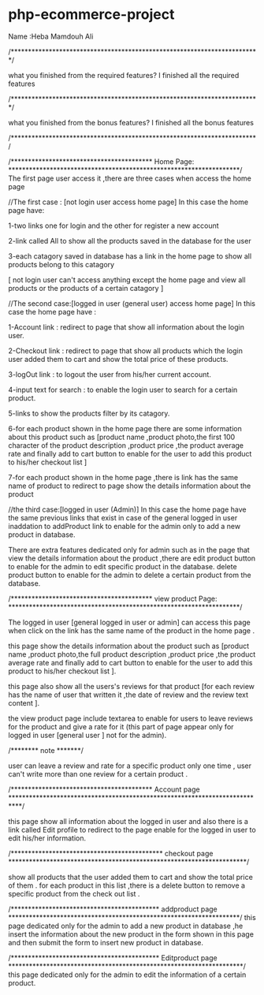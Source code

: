 # php-ecommerce-project

Name :Heba Mamdouh Ali

/************************************************************************/

what you finished from the required features?
I finished all the required features


/************************************************************************/

what you finished from the bonus features?
I finished all the bonus features

/***********************************************************************/

/*****************************************  Home Page:  *******************************************************************/
The first page user access it ,there are three cases when access the home page

//The first case : [not login user access home page]
In this case the home page have:

1-two links one for login and the other for register a new account 

2-link called All to show all the products saved in the database for the user

3-each catagory saved in database has a link in the home page to show all products belong to this catagory

[ not login user can't access anything except the home page and view all products or the products of a certain catagory ]



//The second case:[logged in user (general user) access home page]
In this case the home page have :

1-Account link :  redirect to page that show all information about the login user. 

2-Checkout link :  redirect to page that show all products which the login user added them to cart and show the total price of these products.

3-logOut link : to logout the user from his/her current account.

4-input text for  search : to enable the login user to search for a certain product.

5-links to show the products filter by its catagory.

6-for each product shown in the home page there are some information about this product such as 
[product name ,product photo,the first 100 character of the product description ,product price ,the product average rate and finally add to cart button to enable for the user to add this product to his/her checkout list  ]

7-for each product shown in the home page ,there is link has the same name of product to redirect to page show the details information about the product 


//the third case:[logged in user (Admin)]
In this case the home page have the same previous links that exist in case of  the general logged in user 
inaddation to addProduct link to enable for the admin only to add a new product in database.

There are extra features dedicated only for admin such as in the page that view the details information about the product ,there are edit product button to enable for the admin to edit specific product in the database.
delete product button to enable for the admin to delete a certain product from the database.


/*****************************************  view product Page:  *******************************************************************/

The logged in user [general logged in user or admin] can access this page when click on the link has the same name of the product in the home page .

this page show the details information about the product such as 
[product name ,product photo,the full product description ,product price ,the product average rate and finally add to cart button to enable for the user to add this product to his/her checkout list  ].

this page also show all the users's reviews for that product [for each review has the name of user that written it ,the date of review and the review text content ].

the view product page include textarea to enable for users to leave reviews for the product and give a  rate for it (this part of page appear only for logged in user [general user ] not for the admin).



/******** note *******/

user can leave a review and rate for a specific product only one time , user can't write more than one review for a certain product .


/***************************************** Account page ***************************************************************************/

this page show all information about the logged in user and also there is a link called Edit profile to redirect to the page enable for the logged in user to edit his/her information.



/******************************************** checkout page *********************************************************************/

show all products that the user added them to cart and show the total price of them .
for each product in this list ,there is a delete button to remove a specific product from the check out list .


/******************************************* addproduct page *******************************************************************/
this page dedicated only for the admin to add a new product in database ,he insert the information about the new product in the form shown in this page and then submit the form to insert new product in database.



/******************************************* Editproduct page ********************************************************************/
this page dedicated only for the admin to edit the information of a certain product.













